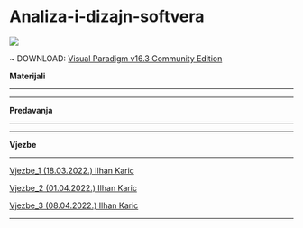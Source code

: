 # Analiza-i-dizajn-softvera

![](https://komarev.com/ghpvc/?username=Analiza-i-dizajn-softvera&label=Broj+posjeta:)


~ DOWNLOAD: [Visual Paradigm v16.3 Community Edition](https://www.visual-paradigm.com/download/community.jsp?platform=windows&arch=64bit)

**Materijali**

<hr>

<hr>

**Predavanja**

<hr>

<hr>

**Vjezbe**

<hr>

[Vjezbe_1 (18.03.2022.) Ilhan Karic](https://github.com/Infinity-Vault/Analiza-i-dizajn-softvera/raw/main/Vjezbe/Vjezbe_1/Vjezbe_1.vpp)

[Vjezbe_2 (01.04.2022.) Ilhan Karic](https://github.com/Infinity-Vault/Analiza-i-dizajn-softvera/raw/main/Vjezbe/Vjezbe_2/Vjezbe_2.vpp)

[Vjezbe_3 (08.04.2022.) Ilhan Karic](https://github.com/Infinity-Vault/Analiza-i-dizajn-softvera/raw/main/Vjezbe/Vjezbe_3/Vjezbe_3.vpp)


<hr>